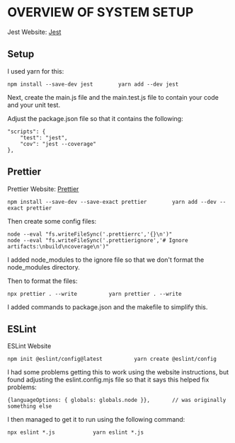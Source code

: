# OVERVIEW OF SYSTEM SETUP

Jest Website:
[Jest](https://jestjs.io/docs/getting-started)

## Setup

I used yarn for this:

```
npm install --save-dev jest        yarn add --dev jest
```

Next, create the main.js file and the main.test.js file to contain your code and your
unit test.

Adjust the package.json file so that it contains the following:

```
"scripts": {
    "test": "jest",
    "cov": "jest --coverage"
},
```

## Prettier

Prettier Website:
[Prettier](https://prettier.io/docs/install)

```
npm install --save-dev --save-exact prettier        yarn add --dev --exact prettier
```

Then create some config files:

```
node --eval "fs.writeFileSync('.prettierrc','{}\n')"
node --eval "fs.writeFileSync('.prettierignore','# Ignore artifacts:\nbuild\ncoverage\n')"
```

I added node_modules to the ignore file so that we don't format the node_modules directory.

Then to format the files:

```
npx prettier . --write          yarn prettier . --write
```

I added commands to package.json and the makefile to simplify this.

## ESLint

ESLint Website

```
npm init @eslint/config@latest          yarn create @eslint/config
```

I had some problems getting this to work using the website instructions, but
found adjusting the eslint.config.mjs file so that it says this helped fix
problems:

```
{languageOptions: { globals: globals.node }},       // was originally something else
```

I then managed to get it to run using the following command:

```
npx eslint *.js            yarn eslint *.js
```
